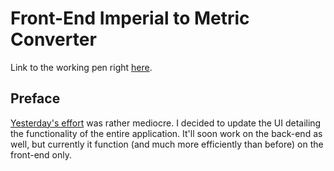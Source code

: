 # Front-End Imperial to Metric Converter

Link to the working pen right [here](https://codepen.io/borntofrappe/full/BGxpmK).

## Preface

[Yesterday's effort](https://codepen.io/borntofrappe/pen/zMWpEx) was rather mediocre. I decided to update the UI detailing the functionality of the entire application. It'll soon work on the back-end as well, but currently it function (and much more efficiently than before) on the front-end only.
